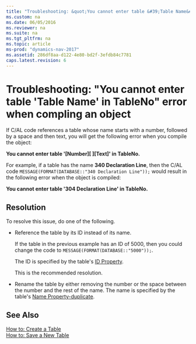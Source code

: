 ```yaml
---
title: "Troubleshooting: &quot;You cannot enter table &#39;Table Name&#39; in TableNo&quot; error when compling an object"
ms.custom: na
ms.date: 06/05/2016
ms.reviewer: na
ms.suite: na
ms.tgt_pltfrm: na
ms.topic: article
ms-prod: "dynamics-nav-2017"
ms.assetid: 286df8aa-d122-4e80-bd2f-3efdb84c7781
caps.latest.revision: 6
---
```

# Troubleshooting: &quot;You cannot enter table &#39;Table Name&#39; in TableNo&quot; error when compling an object
If C\/AL code references a table whose name starts with a number, followed by a space and then text, you will get the following error when you compile the object:  
  
 **You cannot enter table '\[Number\]\[ \]\[Text\]' in TableNo.**  
  
 For example, if a table has the name **340 Declaration Line**, then the C\/AL code `MESSAGE(FORMAT(DATABASE::"340 Declaration Line"));` would result in the following error when the object is compiled:  
  
 **You cannot enter table '304 Declaration Line' in TableNo.**  
  
## Resolution  
 To resolve this issue, do one of the following.  
  
-   Reference the table by its ID instead of its name.  
  
     If the table in the previous example has an ID of 5000, then you could change the code to `MESSAGE(FORMAT(DATABASE::"5000"));`.  
  
     The ID is specified by the table's [ID Property](ID-Property.md).  
  
     This is the recommended resolution.  
  
-   Rename the table by either removing the number or the space between the number and the rest of the name. The name is specified by the table's [Name Property\-duplicate](Name-Property-duplicate.md).  
  
## See Also  
 [How to: Create a Table](How%20to:%20Create%20a%20Table.md)   
 [How to: Save a New Table](How%20to:%20Save%20a%20New%20Table.md)